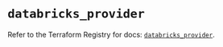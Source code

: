 # `databricks_provider`

Refer to the Terraform Registry for docs: [`databricks_provider`](https://registry.terraform.io/providers/databricks/databricks/1.59.0/docs/resources/provider).
